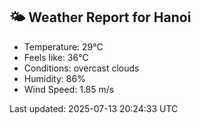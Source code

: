 <!-- WEATHER-START -->
## 🌤 Weather Report for Hanoi

- Temperature: 29°C
- Feels like: 36°C
- Conditions: overcast clouds
- Humidity: 86%
- Wind Speed: 1.85 m/s

Last updated: 2025-07-13 20:24:33 UTC
<!-- WEATHER-END -->
